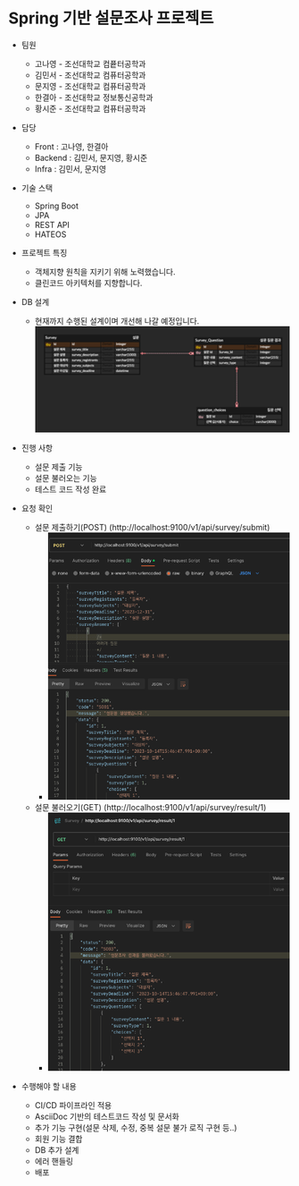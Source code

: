 # Spring 기반 설문조사 프로젝트
- 팀원
  - 고나영 - 조선대학교 컴픁터공학과
  - 김민서 - 조선대학교 컴퓨터공학과
  - 문지영 - 조선대학교 컴퓨터공학과 
  - 한결아 - 조선대학교 정보통신공학과
  - 황시준 - 조선대학교 컴퓨터공학과

- 담당
  - Front : 고나영, 한결아 
  - Backend : 김민서, 문지영, 황시준
  - Infra : 김민서, 문지영

- 기술 스택
  - Spring Boot
  - JPA
  - REST API
  - HATEOS

- 프로젝트 특징
  - 객체지향 원칙을 지키기 위해 노력했습니다.
  - 클린코드 아키텍처를 지향합니다.

- DB 설계
  - 현재까지 수행된 설계이며 개선해 나갈 예정입니다.
  ![img.png](img.png)

- 진행 사항
  - 설문 제출 기능
  - 설문 불러오는 기능
  - 테스트 코드 작성 완료

- 요청 확인
  - 설문 제출하기(POST) (http://localhost:9100/v1/api/survey/submit)
    - ![img_2.png](img_2.png)
  - 설문 불러오기(GET)  (http://localhost:9100/v1/api/survey/result/1)
    - ![img_1.png](img_1.png)

- 수행해야 할 내용
  - CI/CD 파이프라인 적용
  - AsciiDoc 기반의 테스트코드 작성 및 문서화
  - 추가 기능 구현(설문 삭제, 수정, 중복 설문 불가 로직 구현 등..)
  - 회원 기능 결합
  - DB 추가 설계
  - 에러 핸들링
  - 배포